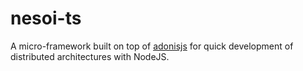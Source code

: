 # nesoi-ts

A micro-framework built on top of [adonisjs](https://github.com/adonisjs) for quick development of distributed architectures with NodeJS.




